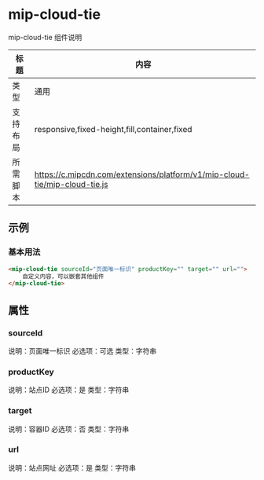 # mip-cloud-tie

mip-cloud-tie 组件说明

标题|内容
----|----
类型|通用
支持布局|responsive,fixed-height,fill,container,fixed
所需脚本|https://c.mipcdn.com/extensions/platform/v1/mip-cloud-tie/mip-cloud-tie.js

## 示例

### 基本用法
```html
<mip-cloud-tie sourceId="页面唯一标识" productKey="" target="" url="">
    自定义内容，可以嵌套其他组件
</mip-cloud-tie>
```
## 属性

### sourceId

说明：页面唯一标识
必选项：可选
类型：字符串

### productKey

说明：站点ID
必选项：是
类型：字符串


### target

说明：容器ID
必选项：否
类型：字符串

### url

说明：站点网址
必选项：是
类型：字符串


